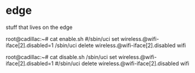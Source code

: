 # edge
stuff that lives on the edge


root@cadillac:~# cat enable.sh 
#/sbin/uci set wireless.@wifi-iface[2].disabled=1
/sbin/uci delete wireless.@wifi-iface[2].disabled
wifi

root@cadillac:~# cat disable.sh 
/sbin/uci set wireless.@wifi-iface[2].disabled=1
#/sbin/uci delete wireless.@wifi-iface[2].disabled
wifi
